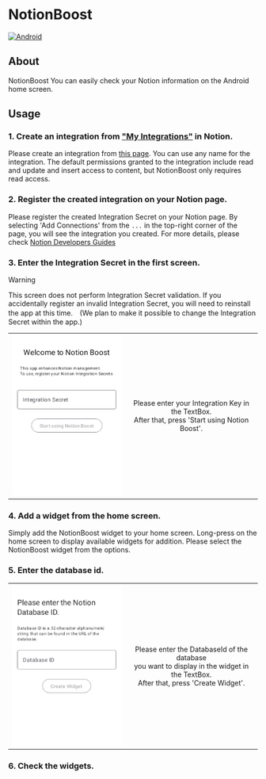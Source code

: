 # NotionBoost

[![Android](https://github.com/goutarouh/NotionBoost/actions/workflows/Android.yml/badge.svg)](https://github.com/goutarouh/NotionBoost/actions/workflows/Android.yml)

## About

NotionBoost 
You can easily check your Notion information on the Android home screen.

## Usage

### 1. Create an integration from ["My Integrations"](https://www.notion.so/my-integrations/) in Notion.

Please create an integration from [this page](https://www.notion.so/my-integrations/).
You can use any name for the integration. The default permissions granted to the integration include read and update and insert access to content, but NotionBoost only requires read access.

### 2. Register the created integration on your Notion page.

Please register the created Integration Secret on your Notion page. By selecting 'Add Connections' from the `...` in the top-right corner of the page, you will see the integration you created. 
For more details, please check [Notion Developers Guides](https://developers.notion.com/docs/create-a-notion-integration#give-your-integration-page-permissions)

### 3. Enter the Integration Secret in the first screen.

> [!WARNING]
> This screen does not perform Integration Secret validation. If you accidentally register an invalid Integration Secret, you will need to reinstall the app at this time.　(We plan to make it possible to change the Integration Secret within the app.)

|||
|:-:|:-:|
|<img src="./images/readme/WelcomeScreen.png" alt="WelcomeScreen" width=300 >| Please enter your Integration Key in the TextBox.<br>After that, press 'Start using Notion Boost'. |


### 4. Add a widget from the home screen.

Simply add the NotionBoost widget to your home screen.
Long-press on the home screen to display available widgets for addition. Please select the NotionBoost widget from the options.

### 5. Enter the database id.

|||
|:-:|:-:|
|<img src="./images/readme/MonthlyWidgetConfigurationScreen.png" alt="MonthlyWidgetConfigurationScreen" width=300 >| Please enter the DatabaseId of the database <br>you want to display in the widget in the TextBox.<br>After that, press 'Create Widget'. |

### 6. Check the widgets.
